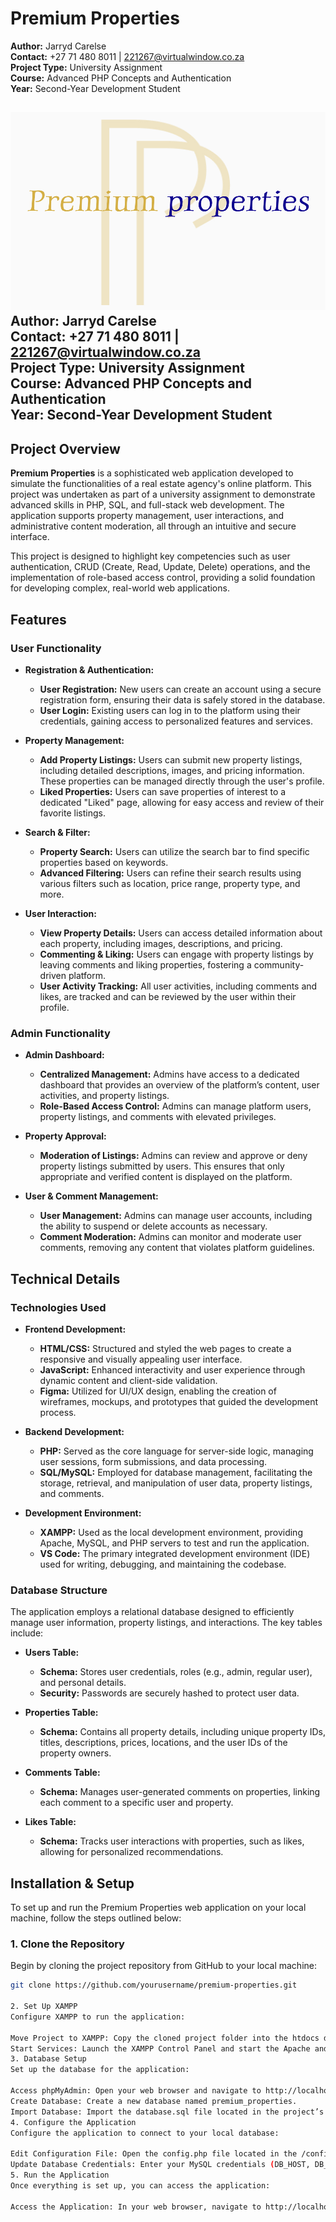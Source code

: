 # Premium Properties

**Author:** Jarryd Carelse  
**Contact:** +27 71 480 8011 | 221267@virtualwindow.co.za  
**Project Type:** University Assignment  
**Course:** Advanced PHP Concepts and Authentication  
**Year:** Second-Year Development Student

![Header Image](./headerpp.jpg)
**Author:** Jarryd Carelse  
**Contact:** +27 71 480 8011 | 221267@virtualwindow.co.za  
**Project Type:** University Assignment  
**Course:** Advanced PHP Concepts and Authentication  
**Year:** Second-Year Development Student
---

## Project Overview

**Premium Properties** is a sophisticated web application developed to simulate the functionalities of a real estate agency's online platform. This project was undertaken as part of a university assignment to demonstrate advanced skills in PHP, SQL, and full-stack web development. The application supports property management, user interactions, and administrative content moderation, all through an intuitive and secure interface.

This project is designed to highlight key competencies such as user authentication, CRUD (Create, Read, Update, Delete) operations, and the implementation of role-based access control, providing a solid foundation for developing complex, real-world web applications.

## Features

### User Functionality

- **Registration & Authentication:**
  - **User Registration:** New users can create an account using a secure registration form, ensuring their data is safely stored in the database.
  - **User Login:** Existing users can log in to the platform using their credentials, gaining access to personalized features and services.

- **Property Management:**
  - **Add Property Listings:** Users can submit new property listings, including detailed descriptions, images, and pricing information. These properties can be managed directly through the user's profile.
  - **Liked Properties:** Users can save properties of interest to a dedicated "Liked" page, allowing for easy access and review of their favorite listings.

- **Search & Filter:**
  - **Property Search:** Users can utilize the search bar to find specific properties based on keywords.
  - **Advanced Filtering:** Users can refine their search results using various filters such as location, price range, property type, and more.

- **User Interaction:**
  - **View Property Details:** Users can access detailed information about each property, including images, descriptions, and pricing.
  - **Commenting & Liking:** Users can engage with property listings by leaving comments and liking properties, fostering a community-driven platform.
  - **User Activity Tracking:** All user activities, including comments and likes, are tracked and can be reviewed by the user within their profile.

### Admin Functionality

- **Admin Dashboard:**
  - **Centralized Management:** Admins have access to a dedicated dashboard that provides an overview of the platform’s content, user activities, and property listings.
  - **Role-Based Access Control:** Admins can manage platform users, property listings, and comments with elevated privileges.

- **Property Approval:**
  - **Moderation of Listings:** Admins can review and approve or deny property listings submitted by users. This ensures that only appropriate and verified content is displayed on the platform.
  
- **User & Comment Management:**
  - **User Management:** Admins can manage user accounts, including the ability to suspend or delete accounts as necessary.
  - **Comment Moderation:** Admins can monitor and moderate user comments, removing any content that violates platform guidelines.

## Technical Details

### Technologies Used

- **Frontend Development:**
  - **HTML/CSS:** Structured and styled the web pages to create a responsive and visually appealing user interface.
  - **JavaScript:** Enhanced interactivity and user experience through dynamic content and client-side validation.
  - **Figma:** Utilized for UI/UX design, enabling the creation of wireframes, mockups, and prototypes that guided the development process.

- **Backend Development:**
  - **PHP:** Served as the core language for server-side logic, managing user sessions, form submissions, and data processing.
  - **SQL/MySQL:** Employed for database management, facilitating the storage, retrieval, and manipulation of user data, property listings, and comments.

- **Development Environment:**
  - **XAMPP:** Used as the local development environment, providing Apache, MySQL, and PHP servers to test and run the application.
  - **VS Code:** The primary integrated development environment (IDE) used for writing, debugging, and maintaining the codebase.

### Database Structure

The application employs a relational database designed to efficiently manage user information, property listings, and interactions. The key tables include:

- **Users Table:**
  - **Schema:** Stores user credentials, roles (e.g., admin, regular user), and personal details.
  - **Security:** Passwords are securely hashed to protect user data.

- **Properties Table:**
  - **Schema:** Contains all property details, including unique property IDs, titles, descriptions, prices, locations, and the user IDs of the property owners.

- **Comments Table:**
  - **Schema:** Manages user-generated comments on properties, linking each comment to a specific user and property.

- **Likes Table:**
  - **Schema:** Tracks user interactions with properties, such as likes, allowing for personalized recommendations.

## Installation & Setup

To set up and run the Premium Properties web application on your local machine, follow the steps outlined below:

### 1. Clone the Repository
Begin by cloning the project repository from GitHub to your local machine:

```bash
git clone https://github.com/yourusername/premium-properties.git

2. Set Up XAMPP
Configure XAMPP to run the application:

Move Project to XAMPP: Copy the cloned project folder into the htdocs directory of your XAMPP installation.
Start Services: Launch the XAMPP Control Panel and start the Apache and MySQL services.
3. Database Setup
Set up the database for the application:

Access phpMyAdmin: Open your web browser and navigate to http://localhost/phpmyadmin.
Create Database: Create a new database named premium_properties.
Import Database: Import the database.sql file located in the project’s root directory into the newly created database.
4. Configure the Application
Configure the application to connect to your local database:

Edit Configuration File: Open the config.php file located in the /config directory.
Update Database Credentials: Enter your MySQL credentials (DB_HOST, DB_USER, DB_PASS, and DB_NAME) to establish a connection with the database.
5. Run the Application
Once everything is set up, you can access the application:

Access the Application: In your web browser, navigate to http://localhost/premium-properties to begin using the web application.


